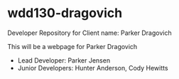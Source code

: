 # wdd130-dragovich
Developer Repository for Client name: Parker Dragovich

This will be a webpage for Parker Dragovich
- Lead Developer: Parker Jensen
- Junior Developers: Hunter Anderson, Cody Hewitts
